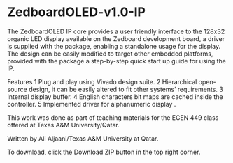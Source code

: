 ZedboardOLED-v1.0-IP
====================
The ZedboardOLED IP core provides a user friendly interface to the 128x32 organic LED display available on the Zedboard development board, a driver is supplied with the package, enabling a standalone usage for the display. The design can be easily modified to target other embedded platforms, provided with the package a step-by-step quick start up guide for using the IP.

Features
1 Plug and play using Vivado design suite.
2 Hierarchical open-source design, it can be easily altered to fit other systems’ requirements.
3 Internal display buffer.
4 English characters bit maps are cached inside the controller.
5 Implemented driver for alphanumeric display .

This work was done as part of teaching materials for the ECEN 449 class offered at Texas A&M University/Qatar.

Written by Ali Aljaani/Texas A&M University at Qatar.

To download, click the Download ZIP button in the top right corner.
